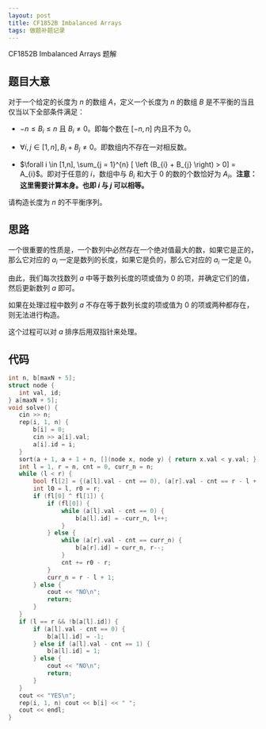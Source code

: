 ```yaml
---
layout: post
title: CF1852B Imbalanced Arrays
tags: 做题补题记录
---  
```


CF1852B Imbalanced Arrays 题解

## 题目大意

对于一个给定的长度为 $n$ 的数组 $A$，定义一个长度为 $n$ 的数组 $B$ 是不平衡的当且仅当以下全部条件满足：

- $-n \leq B_{i} \leq n$ 且 $B_{i} \ne 0$。即每个数在 $[-n,n]$ 内且不为 $0$。

- $\forall i,j \in [1,n], B_{i} + B_{j} \neq 0$。即数组内不存在一对相反数。

- $\forall i \in [1,n], \sum_{j = 1}^{n} [ \left (B_{i} + B_{j} \right) > 0] = A_{i}$。即对于任意的 $i$，数组中与 $B_{i}$ 和大于 $0$ 的数的个数恰好为 $A_{i}$。**注意：这里需要计算本身。也即 $i$ 与 $j$ 可以相等。**

请构造长度为 $n$ 的不平衡序列。

## 思路

一个很重要的性质是，一个数列中必然存在一个绝对值最大的数，如果它是正的，那么它对应的 $a_i$ 一定是数列的长度，如果它是负的，那么它对应的 $a_i$ 一定是 $0$。

由此，我们每次找数列 $a$ 中等于数列长度的项或值为 $0$ 的项，并确定它们的值，然后更新数列 $a$ 即可。

如果在处理过程中数列 $a$ 不存在等于数列长度的项或值为 $0$ 的项或两种都存在，则无法进行构造。

这个过程可以对 $a$ 排序后用双指针来处理。

## 代码
 ```cpp
int n, b[maxN + 5];
struct node {
    int val, id;
} a[maxN + 5];
void solve() {
    cin >> n;
    rep(i, 1, n) {
        b[i] = 0;
        cin >> a[i].val;
        a[i].id = i;
    }
    sort(a + 1, a + 1 + n, [](node x, node y) { return x.val < y.val; });
    int l = 1, r = n, cnt = 0, curr_n = n;
    while (l < r) {
        bool fl[2] = {(a[l].val - cnt == 0), (a[r].val - cnt == r - l + 1)};
        int l0 = l, r0 = r;
        if (fl[0] ^ fl[1]) {
            if (fl[0]) {
                while (a[l].val - cnt == 0) {
                    b[a[l].id] = -curr_n, l++;
                }
            } else {
                while (a[r].val - cnt == curr_n) {
                    b[a[r].id] = curr_n, r--;
                }
                cnt += r0 - r;
            }
            curr_n = r - l + 1;
        } else {
            cout << "NO\n";
            return;
        }
    }
    if (l == r && !b[a[l].id]) {
        if (a[l].val - cnt == 0) {
            b[a[l].id] = -1;
        } else if (a[l].val - cnt == 1) {
            b[a[l].id] = 1;
        } else {
            cout << "NO\n";
            return;
        }
    }
    cout << "YES\n";
    rep(i, 1, n) cout << b[i] << " ";
    cout << endl;
}
 ```
